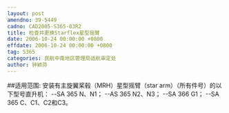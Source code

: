 ```yaml
---
layout: post
amendno: 39-5449
cadno: CAD2005-S365-03R2
title: 检查并更换Starflex星型摇臂
date: 2006-10-24 00:00:00 +0800
effdate: 2006-10-24 00:00:00 +0800
tag: S365
categories: 民航中南地区管理局适航审定处
author: 钟颖芬
---
```


##适用范围:
安装有主旋翼桨毂（MRH）星型摇臂（star arm）（所有件号）的以下型号直升机：
--SA 365 N、N1；
--AS 365 N2、N3；
--SA 366 G1；
--SA 365 C、C1、C2和C3。

